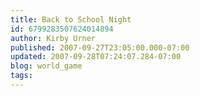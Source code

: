 ```yaml
---
title: Back to School Night
id: 6799283507624014894
author: Kirby Urner
published: 2007-09-27T23:05:00.000-07:00
updated: 2007-09-28T07:24:07.284-07:00
blog: world_game
tags: 
---
```


